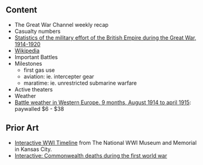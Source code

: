 ## Content
 * The Great War Channel weekly recap
 * Casualty numbers
  * [Statistics of the military effort of the British Empire during the Great War, 1914-1920](https://archive.org/stream/statisticsofmili00grea/statisticsofmili00grea_djvu.txt)
  * [Wikipedia](https://en.wikipedia.org/wiki/World_War_I_casualties)
 * Important Battles
 * Milestones
    * first gas use
    * aviation: ie. intercepter gear
    * maratime: ie. unrestricted submarine warfare
 * Active theaters
 * Weather
  * [Battle weather in Western Europe. 9 months, August 1914 to april 1915](http://onlinelibrary.wiley.com/doi/10.1002/qj.49704117606/abstract): paywalled $6 - $38

 ## Prior Art
  * [Interactive WWI Timeline](https://www.theworldwar.org/explore/interactive-wwi-timeline) from The National WWI Museum and Memorial in Kansas City.
  * [Interactive: Commonwealth deaths during the first world war]( http://www.theguardian.com/news/datablog/interactive/2013/nov/11/commonwealth-deaths-first-world-war-interactive)
